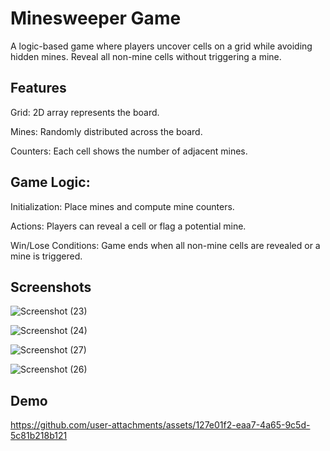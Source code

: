 
# Minesweeper Game

A logic-based game where players uncover cells on a grid while avoiding hidden mines.
 Reveal all non-mine cells without triggering a mine.


## Features

Grid: 2D array represents the board.

Mines: Randomly distributed across the board.

Counters: Each cell shows the number of adjacent mines.


## Game Logic:

Initialization: Place mines and compute mine counters.

Actions: Players can reveal a cell or flag a potential mine.

Win/Lose Conditions: Game ends when all non-mine cells are revealed or a mine is triggered.

## Screenshots

![Screenshot (23)](https://github.com/user-attachments/assets/27132b8e-1e3a-47f2-89c6-a9866c17a1fb)

![Screenshot (24)](https://github.com/user-attachments/assets/10103026-3ccc-4660-bece-f0b1ff1f410b)

![Screenshot (27)](https://github.com/user-attachments/assets/5cda4214-b6dc-480d-a64e-5a1a5bb661bf)


![Screenshot (26)](https://github.com/user-attachments/assets/28b1a67c-3415-4dc8-a627-9325942d2847)
## Demo



https://github.com/user-attachments/assets/127e01f2-eaa7-4a65-9c5d-5c81b218b121